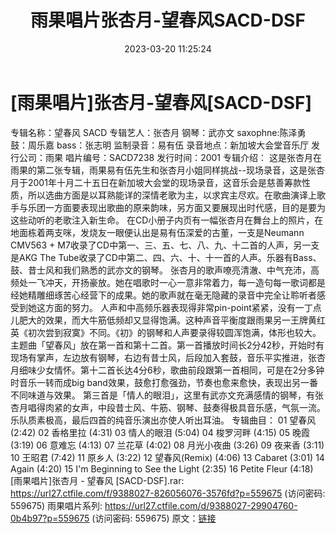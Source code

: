 ﻿---
title: 雨果唱片张杏月-望春风SACD-DSF
date: 2023-03-20 11:25:24
categories: WAV车载音乐、镜像
tags: 华语中文
---
# [雨果唱片]张杏月-望春风[SACD-DSF]

专辑名称：望春风 SACD
专辑艺人：张杏月
钢琴：武亦文
saxophne:陈泽勇
鼓：周乐嘉
bass：张志明
监制录音：易有伍
录音地点：新加坡大会堂音乐厅
发行公司：雨果
唱片编号：SACD7238
发行时间：2001
专辑介绍：
这是张杏月在雨果的第二张专辑，雨果易有伍先生和张杏月小姐同样挑战--现场录音，这是张杏月于2001年十月二十五日在新加坡大会堂的现场录音，这音乐会是慈善筹款性质，所以选曲方面是以耳熟能详的深情老歌为主，以求宾主尽欢。在歌曲演译上歌手与乐团一方面要表现出歌曲的原来韵味，另方面又要展现出时代感，目的是要为这些动听的老歌注入新生命。
在CD小册子内页有一幅张杏月在舞台上的照片，在地面栋着两支咪，发烧友一眼便认出是易有伍深爱的古董，一支是Neumann
CMV563 + M7收录了CD中第一、三、五、七、八、九、十二首的人声，另一支是AKG The
Tube收录了CD中第二、四、六、十、十一首的人声。乐器有Bass、鼓、昔士风和我们熟悉的武亦文的钢琴。
张杏月的歌声嘹亮清澈、中气充沛，高频处一飞冲天，开扬豪放。她在唱歌时一心一意非常着力，每一造句每一歌词都是经她精雕细琢苦心经营下的成果。她的歌声就在毫无隐藏的录音中完全让聆听者感受到她这方面的努力。
人声和中高频乐器表现得非常pin-point紧紧，没有一丁点儿肥大的效果，而大牛筋低频却又显得饱满。这种声音平衡度跟雨果另一王牌黄红英《初次尝到寂寞》不同。《初》的钢琴和人声要录得较圆浑饱满，体形也较大。
主题曲「望春风」放在第一首和第十二首。第一首播放时间长2分42秒，开始时有现场有掌声，左边放有钢琴，右边有昔士风，后段加入套鼓，音乐平实推进，张杏月细味少女情怀。第十二首长达4分6秒，歌曲前段跟第一首相同，可是在2分多钟时音乐一转而成big
band效果，鼓愈打愈强劲，节奏也愈来愈快，表现出另一番不同味道与效果。
第三首是「情人的眼泪」，这里有武亦文充满感情的钢琴，有张杏月唱得肉紧的女声，中段昔士风、牛筋、钢琴、鼓奏得极具音乐感，气氛一流。
乐队质素极高，最后四首的纯音乐演出亦使人听出耳油。
专辑曲目：
01 望春风 (2:42)
02 香格里拉 (4:31)
03 情人的眼泪 (5:04)
04 梭罗河畔 (4:15)
05 晚霞 (3:19)
06 意难忘 (4:13)
07 兰花草 (4:02)
08 月光小夜曲 (3:26)
09 夜来香 (3:11)
10 王昭君 (7:42)
11 原乡人 (3:22)
12 望春风(Remix) (4:06)
13 Cabaret (3:01)
14 Again (4:20)
15 I'm Beginning to See the Light (2:35)
16 Petite Fleur (4:18)
[雨果唱片]张杏月 - 望春风 [SACD-DSF].rar: https://url27.ctfile.com/f/9388027-826056076-3576fd?p=559675
(访问密码: 559675)
雨果唱片系列: https://url27.ctfile.com/d/9388027-29904760-0b4b97?p=559675
(访问密码: 559675)
原文：[链接](https://blog.sina.com.cn/s/blog_1647c7e7601031126.html)